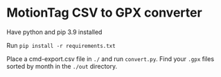 # MotionTag CSV to GPX converter

Have python and pip 3.9 installed

Run `pip install -r requirements.txt`

Place a cmd-export.csv file in `./` and run `convert.py`. Find your `.gpx` files sorted by month in the `./out` directory.
